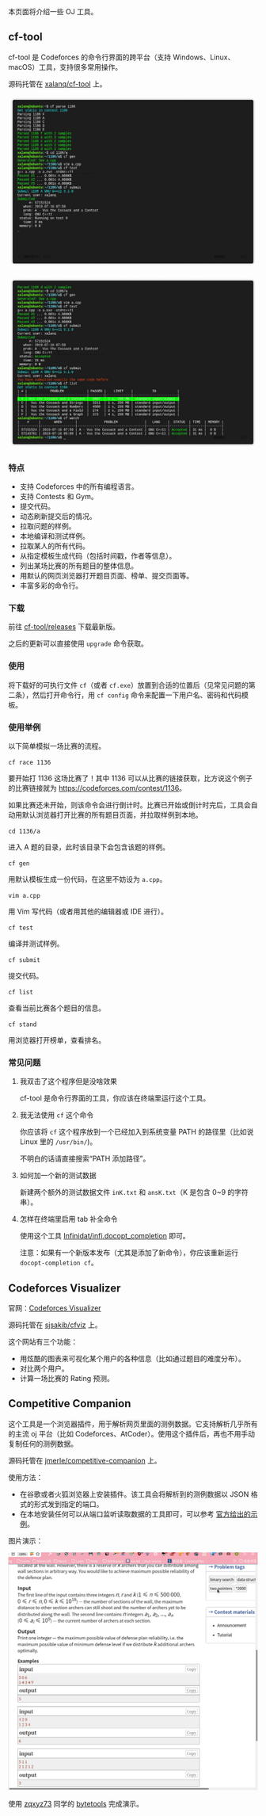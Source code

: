 本页面将介绍一些 OJ 工具。

## cf-tool

cf-tool 是 Codeforces 的命令行界面的跨平台（支持 Windows、Linux、macOS）工具，支持很多常用操作。

源码托管在 [xalanq/cf-tool](https://github.com/xalanq/cf-tool) 上。

![cf-tool 使用截图 1](./images/oj-tool-1.jpg)

![cf-tool 使用截图 2](./images/oj-tool-2.jpg)

### 特点

- 支持 Codeforces 中的所有编程语言。
- 支持 Contests 和 Gym。
- 提交代码。
- 动态刷新提交后的情况。
- 拉取问题的样例。
- 本地编译和测试样例。
- 拉取某人的所有代码。
- 从指定模板生成代码（包括时间戳，作者等信息）。
- 列出某场比赛的所有题目的整体信息。
- 用默认的网页浏览器打开题目页面、榜单、提交页面等。
- 丰富多彩的命令行。

### 下载

前往 [cf-tool/releases](https://github.com/xalanq/cf-tool/releases) 下载最新版。

之后的更新可以直接使用 `upgrade` 命令获取。

### 使用

将下载好的可执行文件 `cf`（或者 `cf.exe`）放置到合适的位置后（见常见问题的第二条），然后打开命令行，用 `cf config` 命令来配置一下用户名、密码和代码模板。

### 使用举例

以下简单模拟一场比赛的流程。

`cf race 1136`

要开始打 1136 这场比赛了！其中 1136 可以从比赛的链接获取，比方说这个例子的比赛链接就为 <https://codeforces.com/contest/1136>。

如果比赛还未开始，则该命令会进行倒计时。比赛已开始或倒计时完后，工具会自动用默认浏览器打开比赛的所有题目页面，并拉取样例到本地。

`cd 1136/a`

进入 A 题的目录，此时该目录下会包含该题的样例。

`cf gen`

用默认模板生成一份代码，在这里不妨设为 `a.cpp`。

`vim a.cpp`

用 Vim 写代码（或者用其他的编辑器或 IDE 进行）。

`cf test`

编译并测试样例。

`cf submit`

提交代码。

`cf list`

查看当前比赛各个题目的信息。

`cf stand`

用浏览器打开榜单，查看排名。

### 常见问题

1.  我双击了这个程序但是没啥效果

    cf-tool 是命令行界面的工具，你应该在终端里运行这个工具。

2.  我无法使用 `cf` 这个命令

    你应该将 `cf` 这个程序放到一个已经加入到系统变量 PATH 的路径里（比如说 Linux 里的 `/usr/bin/`)。

    不明白的话请直接搜索“PATH 添加路径”。

3.  如何加一个新的测试数据

    新建两个额外的测试数据文件 `inK.txt` 和 `ansK.txt`（K 是包含 0~9 的字符串）。

4.  怎样在终端里启用 tab 补全命令

    使用这个工具 [Infinidat/infi.docopt_completion](https://github.com/Infinidat/infi.docopt_completion) 即可。

    注意：如果有一个新版本发布（尤其是添加了新命令），你应该重新运行 `docopt-completion cf`。

## Codeforces Visualizer

官网：[Codeforces Visualizer](https://cfviz.netlify.app)

源码托管在 [sjsakib/cfviz](https://github.com/sjsakib/cfviz/) 上。

这个网站有三个功能：

- 用炫酷的图表来可视化某个用户的各种信息（比如通过题目的难度分布）。
- 对比两个用户。
- 计算一场比赛的 Rating 预测。

## Competitive Companion

这个工具是一个浏览器插件，用于解析网页里面的测例数据。它支持解析几乎所有的主流 oj 平台（比如 Codeforces、AtCoder）。使用这个插件后，再也不用手动复制任何的测例数据。

源码托管在 [jmerle/competitive-companion](https://github.com/jmerle/competitive-companion) 上。

使用方法：

- 在谷歌或者火狐浏览器上安装插件。该工具会将解析到的测例数据以 JSON 格式的形式发到指定的端口。
- 在本地安装任何可以从端口监听读取数据的工具即可，可以参考 [官方给出的示例](https://github.com/jmerle/competitive-companion-example)。

图片演示：

![Competitive Companion 使用演示](images/oj-tool-3.apng)

使用 [zqxyz73](https://github.com/zqxyz73) 同学的 [bytetools](https://github.com/zqxyz73/bytetools) 完成演示。
